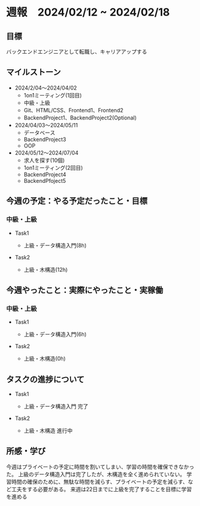 # 週報　2024/02/12 ~ 2024/02/18

## 目標
バックエンドエンジニアとして転職し、キャリアアップする

## マイルストーン
- 2024/2/04〜2024/04/02
    - 1on1ミーティング(1回目)
    - 中級・上級
    - Git、HTML/CSS、Frontend1、Frontend2
    - BackendProject1、BackendProject2(Optional)
- 2024/04/03〜2024/05/11
    - データベース
    - BackendProject3
    - OOP
- 2024/05/12〜2024/07/04
    - 求人を探す(10個)
    - 1on1ミーティング(2回目)
    - BackendProject4
    - BackendPfoject5

## 今週の予定：やる予定だったこと・目標
### 中級・上級
- Task1
    - 上級・データ構造入門(8h)

- Task2
    - 上級・木構造(12h)

## 今週やったこと：実際にやったこと・実稼働
### 中級・上級
- Task1
    - 上級・データ構造入門(6h)

- Task2
    - 上級・木構造(0h)

## タスクの進捗について
- Task1
    - 上級・データ構造入門 完了

- Task2
    - 上級・木構造 進行中


## 所感・学び
今週はプライベートの予定に時間を割いてしまい、学習の時間を確保できなかった。
上級のデータ構造入門は完了したが、木構造を全く進められていない。
学習時間の確保のために、無駄な時間を減らす、プライベートの予定を減らす、など工夫をする必要がある。
来週は22日までに上級を完了することを目標に学習を進める